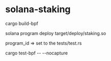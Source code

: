 # solana-staking

cargo build-bpf

solana program deploy target/deploy/staking.so

program_id => set to the tests/test.rs

cargo test-bpf -- --nocapture
